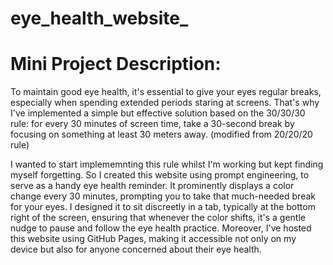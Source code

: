 # eye_health_website_
 
# Mini Project Description:
To maintain good eye health, it's essential to give your eyes regular breaks, especially when spending extended periods staring at screens. That's why I've implemented a simple but effective solution based on the 30/30/30 rule: for every 30 minutes of screen time, take a 30-second break by focusing on something at least 30 meters away. (modified from 20/20/20 rule)

I wanted to start implememnting this rule whilst I'm working but kept finding myself forgetting. So I created this website using prompt engineering, to serve as a handy eye health reminder. It prominently displays a color change every 30 minutes, prompting you to take that much-needed break for your eyes. I designed it to sit discreetly in a tab, typically at the bottom right of the screen, ensuring that whenever the color shifts, it's a gentle nudge to pause and follow the eye health practice. Moreover, I've hosted this website using GitHub Pages, making it accessible not only on my device but also for anyone concerned about their eye health. 

